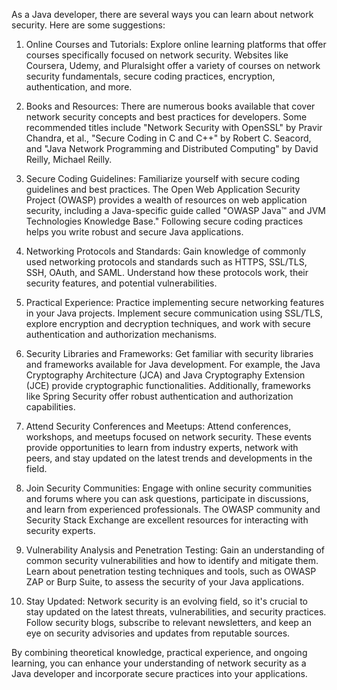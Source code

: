 As a Java developer, there are several ways you can learn about network security. Here are some suggestions:

1. Online Courses and Tutorials: Explore online learning platforms that offer courses specifically focused on network security. Websites like Coursera, Udemy, and Pluralsight offer a variety of courses on network security fundamentals, secure coding practices, encryption, authentication, and more.

2. Books and Resources: There are numerous books available that cover network security concepts and best practices for developers. Some recommended titles include "Network Security with OpenSSL" by Pravir Chandra, et al., "Secure Coding in C and C++" by Robert C. Seacord, and "Java Network Programming and Distributed Computing" by David Reilly, Michael Reilly.

3. Secure Coding Guidelines: Familiarize yourself with secure coding guidelines and best practices. The Open Web Application Security Project (OWASP) provides a wealth of resources on web application security, including a Java-specific guide called "OWASP Java™ and JVM Technologies Knowledge Base." Following secure coding practices helps you write robust and secure Java applications.

4. Networking Protocols and Standards: Gain knowledge of commonly used networking protocols and standards such as HTTPS, SSL/TLS, SSH, OAuth, and SAML. Understand how these protocols work, their security features, and potential vulnerabilities.

5. Practical Experience: Practice implementing secure networking features in your Java projects. Implement secure communication using SSL/TLS, explore encryption and decryption techniques, and work with secure authentication and authorization mechanisms.

6. Security Libraries and Frameworks: Get familiar with security libraries and frameworks available for Java development. For example, the Java Cryptography Architecture (JCA) and Java Cryptography Extension (JCE) provide cryptographic functionalities. Additionally, frameworks like Spring Security offer robust authentication and authorization capabilities.

7. Attend Security Conferences and Meetups: Attend conferences, workshops, and meetups focused on network security. These events provide opportunities to learn from industry experts, network with peers, and stay updated on the latest trends and developments in the field.

8. Join Security Communities: Engage with online security communities and forums where you can ask questions, participate in discussions, and learn from experienced professionals. The OWASP community and Security Stack Exchange are excellent resources for interacting with security experts.

9. Vulnerability Analysis and Penetration Testing: Gain an understanding of common security vulnerabilities and how to identify and mitigate them. Learn about penetration testing techniques and tools, such as OWASP ZAP or Burp Suite, to assess the security of your Java applications.

10. Stay Updated: Network security is an evolving field, so it's crucial to stay updated on the latest threats, vulnerabilities, and security practices. Follow security blogs, subscribe to relevant newsletters, and keep an eye on security advisories and updates from reputable sources.

By combining theoretical knowledge, practical experience, and ongoing learning, you can enhance your understanding of network security as a Java developer and incorporate secure practices into your applications.
